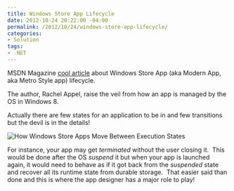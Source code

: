 ```yaml
---
title: Windows Store App Lifecycle
date: 2012-10-24 20:22:00 -04:00
permalink: /2012/10/24/windows-store-app-lifecycle/
categories:
- Solution
tags:
- .NET
---
```

<p>MSDN Magazine <a href="http://msdn.microsoft.com/en-us/magazine/jj660301.aspx">cool article</a> about Windows Store App (aka Modern App, aka Metro Style app) lifecycle.</p>  <p>The author, Rachel Appel, raise the veil from how an app is managed by the OS in Windows 8.</p>  <p>Actually there are few states for an application to be in and few transitions but the devil is in the details!</p>  <p><img title="How Windows Store Apps Move Between Execution States" alt="How Windows Store Apps Move Between Execution States" src="http://i.msdn.microsoft.com/jj660301.Appel_Figure1_hires(en-us,MSDN.10).jpg" /></p>  <p>For instance, your app may get <em>terminated </em>without the user closing it.&#160; This would be done after the OS <em>suspend</em> it but when your app is launched again, it would need to behave as if it got back from the <em>suspended</em> state and recover all its runtime state from durable storage.&#160; That easier said than done and this is where the app designer has a major role to play!</p>